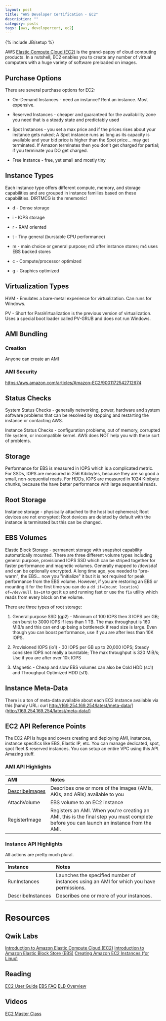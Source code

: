 ```yaml
---
layout: post
title: "AWS Developer Certification - EC2"
description: ""
category: posts 
tags: [aws, developercert, ec2]
---
```

{% include JB/setup %}

AWS [Elastic Compute Cloud (EC2)](http://aws.amazon.com/documentation/ec2/) is the grand-pappy of cloud computing products. In a nutshell, EC2 enables you to create any number of virtual computers with a huge variety of software preloaded on images. 

## Purchase Options
There are several purchase options for EC2: 

* On-Demand Instances - need an instance? Rent an instance. Most expensive.

* Reserved Instances - cheaper and guaranteed for the availability zone you need that is a steady state and predictably used

* Spot Instances - you set a max price and if the prices rises about your instance gets nuked; A Spot instance runs as long as its capacity is available and your bid price is higher than the Spot price... may get terminated. If Amazon terminates then you don't get charged for partial; if you terminate you DO get charged.

* Free Instance - free, yet small and mostly tiny

## Instance Types
Each instance type offers different compute, memory, and storage capabilities and are grouped in instance families based on these capabilities. DIRTMCG is the mnemonic!

* d - Dense storage

* i - IOPS storage

* r - RAM oriented

* t - Tiny general (burstable CPU performance)

* m - main choice or general purpose; m3 offer instance stores; m4 uses EBS backed stores

* c - Compute/processor optimized

* g - Graphics optimized

## Virtualization Types

HVM - Emulates a bare-metal experience for virtualization. Can runs for Windows. 

PV - Short for ParaVirtualization is the previous version of virtualization. Uses a special boot loader called PV-GRUB and does not run Windows.

## AMI Bundling

### Creation
Anyone can create an AMI 

### AMI Security

https://aws.amazon.com/articles/Amazon-EC2/9001172542712674

## Status Checks

System Status Checks - generally networking, power, hardware and system software problems that can be resolved by stopping and restarting the instance or contacting AWS.

Instance Status Checks - configuration problems, out of memory, corrupted file system, or incompatible kernel. AWS does NOT help you with these sort of problems.

## Storage

Performance for EBS is measured in IOPS which is a complicated metric. For SSDs,  IOPS are measured in 256 Kibibytes, because they are so good a small, non-sequential reads. For HDDs, IOPS are measured in 1024 Kibibyte chunks, because the have better performance with large sequential reads. 

## Root Storage
Instance storage - physically attached to the host but ephemeral; Root devices are not encrypted; Root devices are deleted by default with the instance is terminated but this can be changed.

## EBS Volumes
Elastic Block Storage - permanent storage with snapshot capability automatically mounted. There are three different volume types including general purpose, provisioned IOPS SSD which can be striped together for faster performance and magnetic volumes. Generally mapped to /dev/sda1 and can be optionally encrypted. A long time ago, you needed to "pre-warm", the EBS... now you "initialize" it but it is not required for peak performance from the EBS volume. However, if you are restoring an EBS or mounting it for the first time you can do a `dd if={mount location} of=/dev/null bs=1M` to get it up and running fast or use the `fio` utility which reads from every block on the volume.

There are three types of root storage:

1. General purpose SSD (gp2) - Minimum of 100 IOPS then 3 IOPS per GB; can burst to 3000 IOPS if less than 1 TB. The max throughput is 160 MiB/s and this can end up being a bottleneck if read size is large. Even though you can boost performance, use if you are after less than 10K IOPS.

2. Provisioned IOPS (io1) - 30 IOPS per GB up to 20,000 IOPS; Steady consisten IOPS not really a burstable; The max throughput is 320 MiB/s; Use if you are after over 10k IOPS

3. Magnetic - Cheap and slow EBS volumes can also be Cold HDD (sc1) and Throughput Optimized HDD (st1).

## Instance Meta-Data
There is a ton of meta-data available about each EC2 instance available via this [handy URL: curl http://169.254.169.254/latest/meta-data/](http://169.254.169.254/latest/meta-data/)

## EC2 API Reference Points
The EC2 API is huge and covers creating and deploying AMI, instances, instance specifics like EBS, Elastic IP, etc. You can manage dedicated, spot, spot fleet &amp; reserved instances. You can setup an entire VPC using this API. Amazing stuff.

### AMI API Highlights

| **AMI**  | **Notes**  |
|:-----------------------------------------|:--------------------------------------------------------|
| [DescribeImages](http://docs.aws.amazon.com/AWSEC2/latest/APIReference/API_DescribeImages.html) | Describes one or more of the images (AMIs, AKIs, and ARIs) available to you|
| AttachVolume | EBS volume to an EC2 instance |
| RegisterImage | Registers an AMI. When you're creating an AMI, this is the final step you must complete before you can launch an instance from the AMI.|

### Instance API Highlights
All actions are pretty much plural. 

| **Instance**  | **Notes**  |
|:-----------------------------------------|:--------------------------------------------------------|
|RunInstances|Launches the specified number of instances using an AMI for which you have permissions.|
|DescribeInstances| Describes one or more of your instances.|


# Resources

## Qwik Labs
[Introduction to Amazon Elastic Compute Cloud (EC2)](https://qwiklabs.com/focuses/2921)
[Introduction to Amazon Elastic Block Store (EBS)](https://qwiklabs.com/focuses/2920)
[Creating Amazon EC2 Instances (for Linux)](https://qwiklabs.com/focuses/2548)

## Reading
[EC2 User Guide](http://docs.aws.amazon.com/AWSEC2/latest/UserGuide/concepts.html)
[EBS FAQ](https://aws.amazon.com/ebs/faqs/)
[ELB Overview](https://aws.amazon.com/elasticloadbalancing/)

## Videos
[EC2 Master Class](https://www.youtube.com/watch?v=jLVPqoV4YjU)

